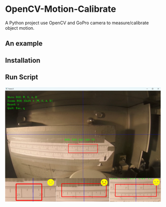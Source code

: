 # OpenCV-Motion-Calibrate
A Python project use OpenCV and GoPro camera to measure/calibrate object motion.  

## An example

## Installation 

## Run Script

<img src="https://github.com/EricMa24/OpenCV-Motion-Measure/blob/master/img/roi_selector.png" alt="GitHub Logo" width="700">
